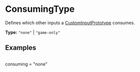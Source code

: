 # ConsumingType

Defines which other inputs a [CustomInputPrototype](prototype:CustomInputPrototype) consumes.

**Type:** `"none"` | `"game-only"`

## Examples

```
```
consuming = "none"
```
```

